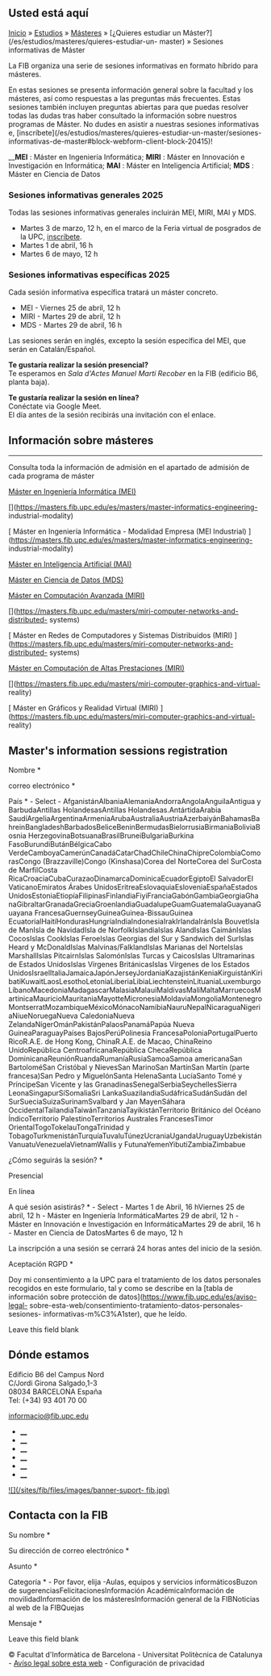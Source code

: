 ## Usted está aquí

[Inicio](/es) » [Estudios](/es/estudios) » [Másteres](/es/estudios/masteres) »
[¿Quieres estudiar un Máster?](/es/estudios/masteres/quieres-estudiar-un-
master) » Sesiones informativas de Máster

La FIB organiza una serie de sesiones informativas en formato híbrido para
másteres.

En estas sesiones se presenta información general sobre la facultad y los
másteres, así como respuestas a las preguntas más frecuentes. Estas sesiones
también incluyen preguntas abiertas para que puedas resolver todas las dudas
tras haber consultado la información sobre nuestros programas de Máster. No
dudes en asistir a nuestras sesiones informativas e,
[inscríbete](/es/estudios/masteres/quieres-estudiar-un-master/sesiones-
informativas-de-master#block-webform-client-block-20415)!



__**MEI** : Máster en Ingeniería Informática; **MIRI** : Máster en Innovación
e Investigación en Informática; **MAI** : Máster en Inteligencia Artificial;
**MDS** : Máster en Ciencia de Datos

### Sesiones informativas generales 2025

Todas las sesiones informativas generales incluirán MEI, MIRI, MAI y MDS.

  * Martes 3 de marzo, 12 h, en el marco de la Feria virtual de posgrados de la UPC, [inscríbete](https://firapostgrauupc.easyvirtualfair.com/webcasts/93d31e1b-19c6-4229-b0ae-11946c054da9/detail).
  * Martes 1 de abril, 16 h
  * Martes 6 de mayo, 12 h

### Sesiones informativas específicas 2025

Cada sesión informativa específica tratará un máster concreto.

  * MEI - Viernes 25 de abril, 12 h
  * MIRI - Martes 29 de abril, 12 h
  * MDS - Martes 29 de abril, 16 h

Las sesiones serán en inglés, excepto la sesión específica del MEI, que serán
en Catalán/Español.

**Te gustaría realizar la sesión presencial?**  
Te esperamos en _Sala d'Actes Manuel Martí Recober_ en la FIB (edificio B6,
planta baja).

**Te gustaría realizar la sesión en línea?**  
Conéctate via Google Meet.  
El día antes de la sesión recibirás una invitación con el enlace.

## Información sobre másteres

* * *

Consulta toda la información de admisión en el apartado de admisión de cada
programa de máster

[](https://masters.fib.upc.edu/es/masters/master-en-ingenieria-informatica)

[ Máster en Ingeniería Informática (MEI)
](https://masters.fib.upc.edu/es/masters/master-en-ingenieria-informatica)

[](https://masters.fib.upc.edu/es/masters/master-informatics-engineering-
industrial-modality)

[ Máster en Ingeniería Informática - Modalidad Empresa (MEI Industrial)
](https://masters.fib.upc.edu/es/masters/master-informatics-engineering-
industrial-modality)

[](https://masters.fib.upc.edu/masters/master-artificial-intelligence)

[ Máster en Inteligencia Artificial (MAI)
](https://masters.fib.upc.edu/masters/master-artificial-intelligence)

[](https://masters.fib.upc.edu/masters/master-data-science)

[ Máster en Ciencia de Datos (MDS)
](https://masters.fib.upc.edu/masters/master-data-science)

[](https://masters.fib.upc.edu/masters/miri-advanced-computing)

[ Máster en Computación Avanzada (MIRI)
](https://masters.fib.upc.edu/masters/miri-advanced-computing)

[](https://masters.fib.upc.edu/masters/miri-computer-networks-and-distributed-
systems)

[ Máster en Redes de Computadores y Sistemas Distribuidos (MIRI)
](https://masters.fib.upc.edu/masters/miri-computer-networks-and-distributed-
systems)

[](https://masters.fib.upc.edu/masters/miri-high-performance-computing)

[ Máster en Computación de Altas Prestaciones (MIRI)
](https://masters.fib.upc.edu/masters/miri-high-performance-computing)

[](https://masters.fib.upc.edu/masters/miri-computer-graphics-and-virtual-
reality)

[ Máster en Gráficos y Realidad Virtual (MIRI)
](https://masters.fib.upc.edu/masters/miri-computer-graphics-and-virtual-
reality)

## Master's information sessions registration

Nombre *

correo electrónico *

País * \- Select - AfganistánAlbaniaAlemaniaAndorraAngolaAnguilaAntigua y
BarbudaAntillas HolandesasAntillas Holandesas.AntártidaArabia
SaudíArgeliaArgentinaArmeniaArubaAustraliaAustriaAzerbaiyánBahamasBahreinBangladeshBarbadosBeliceBeninBermudasBielorrusiaBirmaniaBoliviaBosnia
HerzegovinaBotsuanaBrasilBruneiBulgariaBurkina FasoBurundiButánBélgicaCabo
VerdeCamboyaCamerúnCanadáCatarChadChileChinaChipreColombiaComorasCongo
(Brazzaville)Congo (Kinshasa)Corea del NorteCorea del SurCosta de MarfilCosta
RicaCroaciaCubaCurazaoDinamarcaDominicaEcuadorEgiptoEl SalvadorEl
VaticanoEmiratos Árabes UnidosEritreaEslovaquiaEsloveniaEspañaEstados
UnidosEstoniaEtiopíaFilipinasFinlandiaFiyiFranciaGabónGambiaGeorgiaGhanaGibraltarGranadaGreciaGroenlandiaGuadalupeGuamGuatemalaGuayanaGuayana
FrancesaGuernseyGuineaGuinea-BissauGuinea
EcuatorialHaitíHondurasHungríaIndiaIndonesiaIrakIrlandaIránIsla BouvetIsla de
ManIsla de NavidadIsla de NorfolkIslandiaIslas AlandIslas CaimánIslas
CocosIslas CookIslas FeroeIslas Georgias del Sur y Sandwich del SurIslas Heard
y McDonaldIslas Malvinas/FalklandIslas Marianas del NorteIslas MarshallIslas
PitcairnIslas SalomónIslas Turcas y CaicosIslas Ultramarinas de Estados
UnidosIslas Vírgenes BritánicasIslas Vírgenes de los Estados
UnidosIsraelItaliaJamaicaJapónJerseyJordaniaKazajistánKeniaKirguistánKiribatiKuwaitLaosLesothoLetoniaLiberiaLibiaLiechtensteinLituaniaLuxemburgoLíbanoMacedoniaMadagascarMalasiaMalauiMaldivasMaliMaltaMarruecosMartinicaMauricioMauritaniaMayotteMicronesiaMoldaviaMongoliaMontenegroMontserratMozambiqueMéxicoMónacoNamibiaNauruNepalNicaraguaNigeriaNiueNoruegaNueva
CaledoniaNueva ZelandaNígerOmánPakistánPalaosPanamáPapúa Nueva
GuineaParaguayPaíses BajosPerúPolinesia FrancesaPoloniaPortugalPuerto
RicoR.A.E. de Hong Kong, ChinaR.A.E. de Macao, ChinaReino UnidoRepública
CentroafricanaRepública ChecaRepública
DominicanaReuniónRuandaRumaníaRusiaSamoaSamoa americanaSan BartoloméSan
Cristóbal y NievesSan MarinoSan MartínSan Martín (parte francesa)San Pedro y
MiguelónSanta HelenaSanta LucíaSanto Tomé y PríncipeSan Vicente y las
GranadinasSenegalSerbiaSeychellesSierra LeonaSingapurSíSomaliaSri
LankaSuazilandiaSudáfricaSudánSudán del SurSueciaSuizaSurinamSvalbard y Jan
MayenSáhara OccidentalTailandiaTaiwánTanzaniaTayikistánTerritorio Británico
del Océano ÍndicoTerritorio PalestinoTerritorios Australes FrancesesTimor
OrientalTogoTokelauTongaTrinidad y
TobagoTurkmenistánTurquíaTuvaluTúnezUcraniaUgandaUruguayUzbekistánVanuatuVenezuelaVietnamWallis
y FutunaYemenYibutiZambiaZimbabue

¿Cómo seguirás la sesión? *

Presencial

En línea

A qué sesión asistirás? * \- Select - Martes 1 de Abril, 16 hViernes 25 de
abril, 12 h - Máster en Ingeniería InformáticaMartes 29 de abril, 12 h -
Máster en Innovación e Investigación en InformáticaMartes 29 de abril, 16 h -
Master en Ciencia de DatosMartes 6 de mayo, 12 h

La inscripción a una sesión se cerrará 24 horas antes del inicio de la sesión.

Aceptación RGPD *

Doy mi consentimiento a la UPC para el tratamiento de los datos personales
recogidos en este formulario, tal y como se describe en la [tabla de
información sobre protección de datos](https://www.fib.upc.edu/es/aviso-legal-
sobre-esta-web/consentimiento-tratamiento-datos-personales-sesiones-
informativas-m%C3%A1ster), que he leído.

Leave this field blank

## Dónde estamos

Edificio B6 del Campus Nord  
C/Jordi Girona Salgado,1-3  
08034 BARCELONA España  
Tel: (+34) 93 401 70 00

[informacio@fib.upc.edu](mailto:informacio@fib.upc.edu)

  * [__](/es/noticies/rss.rss)
  * [__](https://www.facebook.com/fib.upc)
  * [__](https://twitter.com/fib_upc)
  * [__](https://www.flickr.com/photos/fib-upc/albums)
  * [__](https://www.youtube.com/user/mediafib)
  * [__](https://www.instagram.com/fib.upc/)

[![](/sites/fib/files/images/banner-suport-
fib.jpg)](http://suport.fib.upc.edu)

## Contacta con la FIB

Su nombre *

Su dirección de correo electrónico *

Asunto *

Categoría * \- Por favor, elija -Aulas, equipos y servicios informáticosBuzon
de sugerenciasFelicitacionesInformación AcadémicaInformación de
movilidadInformación de los másteresInformación general de la FIBNoticias al
web de la FIBQuejas

Mensaje *

Leave this field blank

© Facultat d'Informàtica de Barcelona - Universitat Politècnica de Catalunya -
[Avíso legal sobre esta web](/es/aviso-legal-sobre-esta-web) \- Configuración
de privacidad

